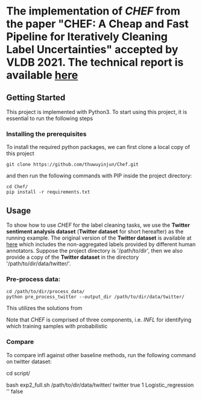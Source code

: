 # The implementation of *CHEF* from the paper "CHEF: A Cheap and Fast Pipeline for Iteratively Cleaning Label Uncertainties" accepted by VLDB 2021. The technical report is available [here](https://arxiv.org/abs/2107.08588)


## Getting Started
This project is implemented with Python3. To start using this project, it is essential to run the following steps

### Installing the prerequisites
To install the required python packages, we can first clone a local copy of this project
```
git clone https://github.com/thuwuyinjun/Chef.git
```



and then run the following commands with PIP inside the project directory:
```
cd Chef/
pip install -r requirements.txt
```

## Usage
To show how to use *CHEF* for the label cleaning tasks, we use the **Twitter sentiment analysis dataset** (**Twitter dataset** for short hereafter) as the running example. The original version of the **Twitter dataset** is available at [here](https://github.com/naimulhuq/Capstone/blob/master/Data/Airline-Full-Non-Ag-DFE-Sentiment%20(raw%20data).csv) which includes the non-aggregated labels provided by different human annotators. Suppose the project directory is '/path/to/dir', then we also provide a copy of the **Twitter dataset** in the directory '/path/to/dir/data/twitter/'.

### Pre-process data:

```
cd /path/to/dir/process_data/
python pre_process_twitter --output_dir /path/to/dir/data/twitter/
```

This utilizes the solutions from 


Note that *CHEF* is comprised of three components, i.e. *INFL* for identifying which training samples with probabilistic
### Compare 
To compare infl against other baseline methods, run the following command on twitter dataset:

cd script/

bash exp2_full.sh /path/to/dir/data/twitter/ twitter true 1 Logistic_regression '' false
